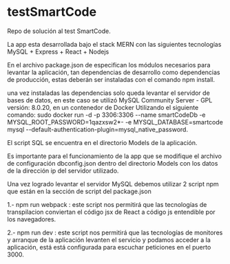 # testSmartCode
Repo de solución al test SmartCode.


La app esta desarrollada bajo el stack MERN con las siguientes tecnologías
MySQL + Express + React + Nodejs
 
En el archivo package.json de especifican los módulos necesarios para levantar la aplicación, tan dependencias de desarrollo como dependencias de producción,
estas deberán ser instaladas con el comando npm install.
 
una vez instaladas las dependencias solo queda levantar el servidor de bases de datos, en este caso se utilizó MySQL Community Server - GPL versión: 8.0.20,
en un contenedor de Docker Utilizando el siguiente comando: 
sudo docker run -d -p 3306:3306 --name smartCodeDb -e MYSQL_ROOT_PASSWORD=1qazxsw2*- -e MYSQL_DATABASE=smartcode mysql --default-authentication-plugin=mysql_native_password. 
 
El script SQL se encuentra en el directorio Models de la aplicación.
 
Es importante para el funcionamiento de la app que se modifique el archivo de configuración dbconfig.json dentro del directorio Models con los datos de la dirección ip del servidor utilizado.
 
Una vez logrado levantar el servidor MySQL debemos utilizar 2 script npm que están en la sección de script del package.json
 
1.- npm run webpack : este script nos permitirá que las tecnologías de transpilacion conviertan el código jsx de React a código js entendible por los navegadores.
 
2.- npm run dev :  este script nos permitirá que las tecnologías de monitores y arranque de la aplicación levanten el servicio y podamos acceder a la aplicación, está está configurada para escuchar peticiones en el puerto 3000.